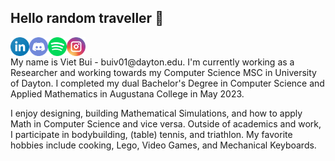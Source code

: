 ## Hello random traveller 👋

<!--- LinkedIn --->

<a href="https://www.linkedin.com/in/vietbui99/"><img align="left" src="https://github.com/vietbui1999ru/vietbui1999ru/blob/main/images/linkedin.png" alt="Viet Bui | LinkedIn" width="30px"/></a>

<!--- Discord --->

<a href="discordapp.com/users/463366284940410910"><img align="left" src="https://github.com/vietbui1999ru/vietbui1999ru/blob/main/images/discord.png" alt="Viet Bui | Discord" width="30px"/></a>

<!-- Spotify -->

<a href="https://open.spotify.com/user/21zfnefkptclwec56htel2eei?si=95952038b33640a3"><img align="left" src="https://github.com/vietbui1999ru/vietbui1999ru/blob/main/images/spotify.png" alt="Viet Bui | Spotify" width="30px"/></a>

<!-- Instagram -->

<a href="https://www.instagram.com/vietbui99/"><img align="left" src="https://github.com/vietbui1999ru/vietbui1999ru/blob/main/images/instagram.png" alt="Viet Bui | Instagram" width="30p"/></a>
<br>

<p>My name is Viet Bui - buiv01@dayton.edu. I'm currently working as a Researcher and working towards my Computer Science MSC in University of Dayton. I completed my dual Bachelor's Degree in Computer Science and Applied Mathematics in Augustana College in May 2023.</p>

<p>I enjoy designing, building Mathematical Simulations, and how to apply Math in Computer Science and vice versa. Outside of academics and work, I participate in bodybuilding, (table) tennis, and triathlon. My favorite hobbies include cooking, Lego, Video Games, and Mechanical Keyboards.
</p>

<!--START_SECTION:waka-->
<!--END_SECTION:waka-->
<!---
vietbui1999ru/vietbui1999ru is a ✨ special ✨ repository because its `README.md` (this file) appears on your GitHub profile.
You can click the Preview link to take a look at your changes.
--->
